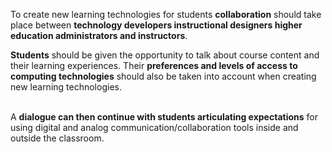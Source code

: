 To create new learning technologies for students **collaboration** should take place between **technology developers instructional designers higher education administrators and instructors**. 

**Students** should be given the opportunity to talk about course content and their learning experiences. Their **preferences and levels of access to computing technologies** should also be taken into account when creating new learning technologies. </p>  <p><br>A **dialogue can then continue with students articulating expectations** for using digital and analog communication/collaboration tools inside and outside the classroom.